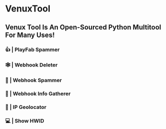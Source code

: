 # VenuxTool
## Venux Tool Is An Open-Sourced Python Multitool For Many Uses!

### 👍 | PlayFab Spammer
### 🕸️ | Webhook Deleter
### 👋 | Webhook Spammer
### 🔫 | Webhook Info Gatherer
### 🛜 | IP Geolocator
### 💻 | Show HWID
